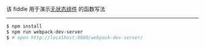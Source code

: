 该 fiddle 用于演示[无状态组件](https://facebook.github.io/react/docs/displaying-data.html) 的函数写法

---

```sh
$ npm install
$ npm run webpack-dev-server
$ # open http://localhost:8080/webpack-dev-server/
```
